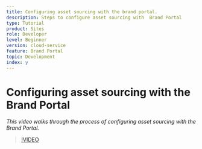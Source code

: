 ```yaml
---
title: Configuring asset sourcing with the brand portal. 
description: Steps to configure asset sourcing with  Brand Portal
type: Tutorial
product: Sites
role: Developer
level: Beginner
version: cloud-service
feature: Brand Portal
topic: Development
index: y
---
```


# Configuring asset sourcing with the Brand Portal

*This video walks through the process of configuring asset sourcing with the Brand Portal.*

>[!VIDEO](https://video.tv.adobe.com/v/335451?quality=9&learn=on)

